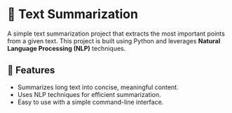 # 📝 Text Summarization

A simple text summarization project that extracts the most important points from a given text. This project is built using Python and leverages **Natural Language Processing (NLP)** techniques.

## 🚀 Features
- Summarizes long text into concise, meaningful content.
- Uses NLP techniques for efficient summarization.
- Easy to use with a simple command-line interface.
